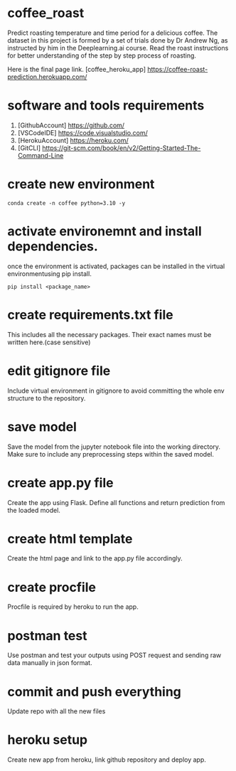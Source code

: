 # coffee_roast
Predict roasting temperature and time period for a delicious coffee.
The dataset in this project is formed by a set of trials done by Dr Andrew Ng, as instructed by him in the Deeplearning.ai course.
Read the roast instructions for better understanding of the step by step process of roasting.

Here is the final page link.
[coffee_heroku_app] https://coffee-roast-prediction.herokuapp.com/

# software and tools requirements
1. [GithubAccount] https://github.com/
2. [VSCodeIDE] https://code.visualstudio.com/
3. [HerokuAccount] https://heroku.com/
4. [GitCLI] https://git-scm.com/book/en/v2/Getting-Started-The-Command-Line

# create new environment

```
conda create -n coffee python=3.10 -y
```
# activate environemnt and install dependencies.
once the environment is activated, packages can be installed in the virtual environmentusing pip install.
```
pip install <package_name>
```
# create requirements.txt file
This includes all the necessary packages. Their exact names must be written here.(case sensitive)

# edit gitignore file
Include virtual environment in gitignore to avoid committing the whole env structure to the repository.

# save model
Save the model from the jupyter notebook file into the working directory.
Make sure to include any preprocessing steps within the saved model.

# create app.py file
Create the app using Flask. Define all functions and return prediction from the loaded model.

# create html template
Create the html page and link to the app.py file accordingly.

# create procfile
Procfile is required by heroku to run the app.

# postman test
Use postman and test your outputs using POST request and sending raw data manually in json format.

# commit and push everything
Update repo with all the new files

# heroku setup
Create new app from heroku, link github repository and deploy app.
